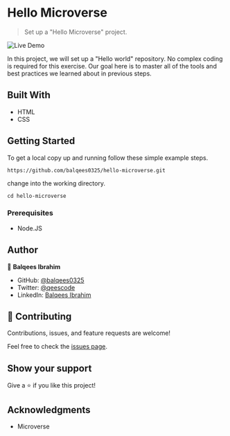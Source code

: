# Hello Microverse

> Set up a "Hello Microverse" project.

![Live Demo](https://user-images.githubusercontent.com/66781780/124650508-e3a54d80-deaa-11eb-91a9-7f4b5b45432e.png)

In this project, we will set up a "Hello world" repository. No complex coding is required for this exercise. Our goal here is to master all of the tools and best practices we learned about in previous steps.

## Built With

- HTML
- CSS

## Getting Started

To get a local copy up and running follow these simple example steps.

`https://github.com/balqees0325/hello-microverse.git`

change into the working directory.

`cd hello-microverse`

### Prerequisites

- Node.JS

## Author

👤 **Balqees Ibrahim**

- GitHub: [@balqees0325](https://github.com/balqees0325)
- Twitter: [@qeescode](https://twitter.com/qeescode)
- LinkedIn: [Balqees Ibrahim](https://www.linkedin.com/in/balqees-ibrahim-911a81204/)

## 🤝 Contributing

Contributions, issues, and feature requests are welcome!

Feel free to check the [issues page](../../issues/).

## Show your support

Give a ⭐️ if you like this project!

## Acknowledgments

- Microverse